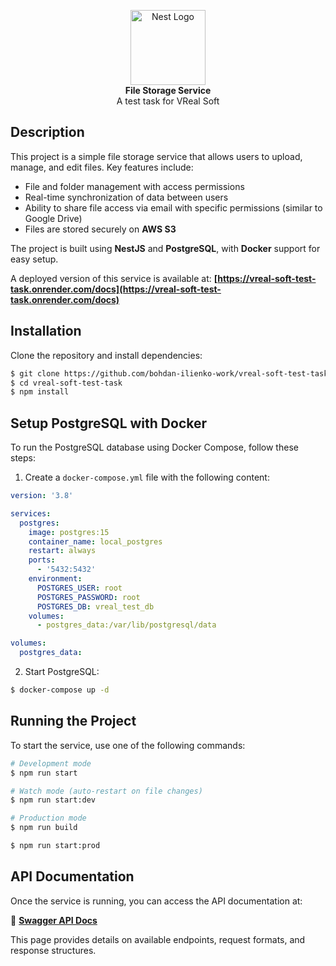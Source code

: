 <p align="center">
    <a href="http://nestjs.com/" target="blank">
        <img src="https://nestjs.com/img/logo-small.svg" width="120" alt="Nest Logo" />
    </a>
    <br/>
    <strong>File Storage Service</strong>
    <br/>
    A test task for VReal Soft
</p>

## Description

This project is a simple file storage service that allows users to upload, manage, and edit files. Key features include:

- File and folder management with access permissions
- Real-time synchronization of data between users
- Ability to share file access via email with specific permissions (similar to Google Drive)
- Files are stored securely on **AWS S3**

The project is built using **NestJS** and **PostgreSQL**, with **Docker** support for easy setup.

A deployed version of this service is available at: **[https://vreal-soft-test-task.onrender.com/docs](https://vreal-soft-test-task.onrender.com/docs)**

## Installation

Clone the repository and install dependencies:

```bash
$ git clone https://github.com/bohdan-ilienko-work/vreal-soft-test-task.git
$ cd vreal-soft-test-task
$ npm install
```

## Setup PostgreSQL with Docker

To run the PostgreSQL database using Docker Compose, follow these steps:

1. Create a `docker-compose.yml` file with the following content:

```yaml
version: '3.8'

services:
  postgres:
    image: postgres:15
    container_name: local_postgres
    restart: always
    ports:
      - '5432:5432'
    environment:
      POSTGRES_USER: root
      POSTGRES_PASSWORD: root
      POSTGRES_DB: vreal_test_db
    volumes:
      - postgres_data:/var/lib/postgresql/data

volumes:
  postgres_data:
```

2. Start PostgreSQL:

```bash
$ docker-compose up -d
```

## Running the Project

To start the service, use one of the following commands:

```bash
# Development mode
$ npm run start
```

```bash
# Watch mode (auto-restart on file changes)
$ npm run start:dev
```

```bash
# Production mode
$ npm run build

$ npm run start:prod
```

## API Documentation

Once the service is running, you can access the API documentation at:

🔗 **[Swagger API Docs](https://vreal-soft-test-task.onrender.com/docs)**

This page provides details on available endpoints, request formats, and response structures.

